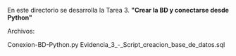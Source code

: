En este directorio se desarrolla la Tarea 3.
**"Crear la BD y conectarse desde Python"**

Archivos:

Conexion-BD-Python.py
Evidencia_3_-_Script_creacion_base_de_datos.sql
